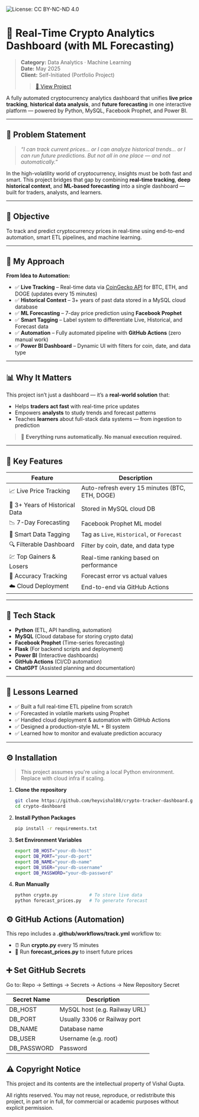 ![License: CC BY-NC-ND 4.0](https://img.shields.io/badge/License-CC%20BY--NC--ND%204.0-lightgrey.svg)


# 🚀 Real-Time Crypto Analytics Dashboard (with ML Forecasting)

> **Category:** Data Analytics · Machine Learning  
> **Date:** May 2025  
> **Client:** Self-Initiated (Portfolio Project)
> > [🔗 View Project](https://insightsbyme.framer.ai/projects/crypto)

A fully automated cryptocurrency analytics dashboard that unifies **live price tracking**, **historical data analysis**, and **future forecasting** in one interactive platform — powered by Python, MySQL, Facebook Prophet, and Power BI.

---

## 🧠 Problem Statement

> *“I can track current prices… or I can analyze historical trends… or I can run future predictions. But not all in one place — and not automatically.”*

In the high-volatility world of cryptocurrency, insights must be both fast and smart. This project bridges that gap by combining **real-time tracking**, **deep historical context**, and **ML-based forecasting** into a single dashboard — built for traders, analysts, and learners.

---

## 🎯 Objective

To track and predict cryptocurrency prices in real-time using end-to-end automation, smart ETL pipelines, and machine learning.

---

## 🔨 My Approach

**From Idea to Automation:**

- ✅ **Live Tracking** – Real-time data via [CoinGecko API](https://www.coingecko.com) for BTC, ETH, and DOGE (updates every 15 minutes)
- ✅ **Historical Context** – 3+ years of past data stored in a MySQL cloud database
- ✅ **ML Forecasting** – 7-day price prediction using **Facebook Prophet**
- ✅ **Smart Tagging** – Label system to differentiate Live, Historical, and Forecast data
- ✅ **Automation** – Fully automated pipeline with **GitHub Actions** (zero manual work)
- ✅ **Power BI Dashboard** – Dynamic UI with filters for coin, date, and data type

---

## 📊 Why It Matters

This project isn’t just a dashboard — it’s a **real-world solution** that:

- Helps **traders act fast** with real-time price updates  
- Empowers **analysts** to study trends and forecast patterns  
- Teaches **learners** about full-stack data systems — from ingestion to prediction  

> 🔄 **Everything runs automatically. No manual execution required.**

---

## 🌟 Key Features

| Feature                           | Description                                      |
|----------------------------------|--------------------------------------------------|
| 📈 Live Price Tracking            | Auto-refresh every 15 minutes (BTC, ETH, DOGE)   |
| 📅 3+ Years of Historical Data    | Stored in MySQL cloud DB                         |
| 📉 7-Day Forecasting              | Facebook Prophet ML model                        |
| 🔖 Smart Data Tagging             | Tag as `Live`, `Historical`, or `Forecast`       |
| 🔍 Filterable Dashboard           | Filter by coin, date, and data type              |
| 💹 Top Gainers & Losers           | Real-time ranking based on performance           |
| 🧠 Accuracy Tracking              | Forecast error vs actual values                  |
| ☁️ Cloud Deployment               | End-to-end via GitHub Actions                    |

---

## 🧰 Tech Stack

- **Python** (ETL, API handling, automation)
- **MySQL** (Cloud database for storing crypto data)
- **Facebook Prophet** (Time-series forecasting)
- **Flask** (For backend scripts and deployment)
- **Power BI** (Interactive dashboards)
- **GitHub Actions** (CI/CD automation)
- **ChatGPT** (Assisted planning and documentation)

---

## 🧠 Lessons Learned

- ✅ Built a full real-time ETL pipeline from scratch
- ✅ Forecasted in volatile markets using Prophet
- ✅ Handled cloud deployment & automation with GitHub Actions
- ✅ Designed a production-style ML + BI system
- ✅ Learned how to monitor and evaluate prediction accuracy

---

## ⚙️ Installation

> This project assumes you're using a local Python environment. Replace with cloud infra if scaling.

1. **Clone the repository**
   ```bash
   git clone https://github.com/heyvishal08/crypto-tracker-dashboard.git
   cd crypto-dashboard

2. **Install Python Packages**
   ```bash
   pip install -r requirements.txt

3. **Set Environment Variables**
   ```bash
   export DB_HOST="your-db-host"
   export DB_PORT="your-db-port"
   export DB_NAME="your-db-name"
   export DB_USER="your-db-username"
   export DB_PASSWORD="your-db-password"

4. **Run Manually**
   ```bash
   python crypto.py            # To store live data
   python forecast_prices.py   # To generate forecast

## ⚙️ GitHub Actions (Automation)

This repo includes a **.github/workflows/track.yml** workflow to:

- ⏰ Run **crypto.py** every 15 minutes
- 🔮 Run **forecast_prices.py** to insert future prices

## ➕ Set GitHub Secrets

Go to:
Repo → Settings → Secrets → Actions → New Repository Secret

| Secret Name                       | Description                                      |
|----------------------------------|--------------------------------------------------|
| DB_HOST            | MySQL host (e.g. Railway URL)   |
| DB_PORT	    | Usually 3306 or Railway port                         |
| DB_NAME              | Database name                        |
| DB_USER             | Username (e.g. root)       |
| DB_PASSWORD           | Password              |

## ⚠️ Copyright Notice

This project and its contents are the intellectual property of Vishal Gupta.

All rights reserved. You may not reuse, reproduce, or redistribute this project, in part or in full, for commercial or academic purposes without explicit permission.


